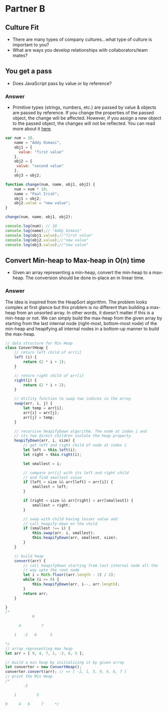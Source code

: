 # Partner B

## Culture Fit
* There are many types of company cultures...what type of culture is important to you?
* What are ways you develop relationships with collaborators/team mates?

## You get a pass
* Does JavaScript pass by value or by reference?

### Answer
* Primitive types (strings, numbers, etc.) are passed by value & objects are passed by reference.  If you change the properties of the passed object, the change will be affected.  However, if you assign a new object to the passed object, the changes will not be reflected.  You can read more about it [here](https://snook.ca/archives/javascript/javascript_pass).

```JavaScript
var num = 10,
    name = "Addy Osmani",
    obj1 = {
      value: "first value"
    },
    obj2 = {
     value: "second value"
    },
    obj3 = obj2;

function change(num, name, obj1, obj2) {
    num = num * 10;
    name = "Paul Irish";
    obj1 = obj2;
    obj2.value = "new value";
}

change(num, name, obj1, obj2);

console.log(num); // 10
console.log(name);// "Addy Osmani"
console.log(obj1.value);//"first value"
console.log(obj2.value);//"new value"
console.log(obj3.value);//"new value"        
```

## Convert Min-heap to Max-heap in O(n) time
* Given an array representing a min-heap, convert the min-heap to a max-heap.  The conversion should be done in-place an in linear time.

### Answer
The idea is inspired from the HeapSort algorithm.  The problem looks complex at first glance but this problem is no different than building a max-heap from an unsorted array.  In other words, it doesn't matter if this is a min-heap or not.  We can simply build the max-heap from the given array by starting from the last internal node (right-most, bottom-most node) of the min-heap and heapifying all internal nodes in a bottom-up manner to build the max-heap.

```JavaScript
// data structure for Min Heap
class ConvertHeap {
    // return left child of arr[i]
    left (i) {
        return (2 * i + 1);
    }

    // return right child of arr[i]
    right(i) {
        return (2 * i + 2);
    }

    // Utility function to swap two indices in the array
    swap(arr, i, j) {
        let temp = arr[i];
        arr[i] = arr[j];
        arr[j] = temp;
    }

    // recursive heapifyDown algorithm. The node at index i and
    // its two direct children violate the heap property
    heapifyDown(arr, i, size) {
        // get left and right child of node at index i
        let left = this.left(i);
        let right = this.right(i);

        let smallest = i;

        // compare arr[i] with its left and right child
        // and find smallest value
        if (left < size && arr[left] < arr[i]) {
            smallest = left;
        }

        if (right < size && arr[right] < arr[smallest]) {
            smallest = right;
        }

        // swap with child having lesser value and
        // call heapify-down on the child
        if (smallest !== i) {
            this.swap(arr, i, smallest);
            this.heapifyDown(arr, smallest, size);
        }
    }

    // build heap
    convert(arr) {
        // call heapifyDown starting from last internal node all the
        // way upto the root node
        let i = Math.floor((arr.length - 2) / 2);
        while (i >= 0) {
            this.heapifyDown(arr, i--, arr.length);
        }
        return arr;
    }

}
/*
            9

      4         7

    1   -2   6      5

*/
// array representing max heap
let arr = [ 9, 4, 7, 1, -2, 6, 5 ];

// build a min heap by initializing it by given array
let converter = new ConvertHeap();
converter.convert(arr); // => [ -2, 1, 5, 9, 4, 6, 7 ]
// print the Min Heap
/*
        -2

    1         5

9     4   6     7     */
```
